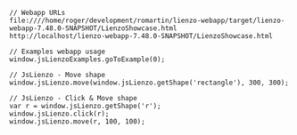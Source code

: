     // Webapp URLs    
    file:////home/roger/development/romartin/lienzo-webapp/target/lienzo-webapp-7.48.0-SNAPSHOT/LienzoShowcase.html
    http://localhost/lienzo-webapp-7.48.0-SNAPSHOT/LienzoShowcase.html

    // Examples webapp usage
    window.jsLienzoExamples.goToExample(0);

    // JsLienzo - Move shape
    window.jsLienzo.move(window.jsLienzo.getShape('rectangle'), 300, 300);

    // JsLienzo - Click & Move shape
    var r = window.jsLienzo.getShape('r');
    window.jsLienzo.click(r);
    window.jsLienzo.move(r, 100, 100);
